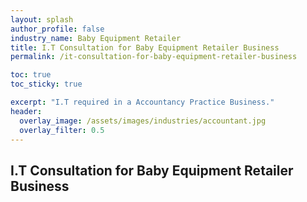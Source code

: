 ```yaml
---
layout: splash 
author_profile: false 
industry_name: Baby Equipment Retailer
title: I.T Consultation for Baby Equipment Retailer Business
permalink: /it-consultation-for-baby-equipment-retailer-business

toc: true
toc_sticky: true

excerpt: "I.T required in a Accountancy Practice Business."
header:
  overlay_image: /assets/images/industries/accountant.jpg
  overlay_filter: 0.5 
---
```


## I.T Consultation for Baby Equipment Retailer Business